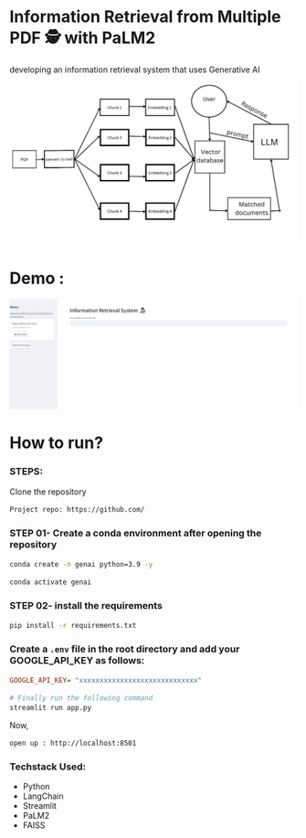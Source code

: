 # Information Retrieval from Multiple PDF 🕵️ with PaLM2

developing an information retrieval system that uses Generative AI



![project archetecture](images/1.webp)


# Demo :

![Streamlit Demo](images/Animation.gif)



# How to run?
### STEPS:

Clone the repository

```bash
Project repo: https://github.com/
```
### STEP 01- Create a conda environment after opening the repository

```bash
conda create -n genai python=3.9 -y
```

```bash
conda activate genai
```


### STEP 02- install the requirements
```bash
pip install -r requirements.txt
```

### Create a `.env` file in the root directory and add your GOOGLE_API_KEY as follows:

```ini
GOOGLE_API_KEY= "xxxxxxxxxxxxxxxxxxxxxxxxxxxxx"
```


```bash
# Finally run the following command
streamlit run app.py
```

Now,
```bash
open up : http://localhost:8501
```


### Techstack Used:

- Python
- LangChain
- Streamlit 
- PaLM2
- FAISS
